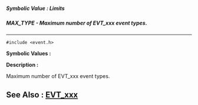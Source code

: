 ##### Symbolic Value : Limits
##### MAX_TYPE - Maximum number of EVT_xxx event types.
---
```
#include <event.h>
```

**Symbolic Values :**



**Description :**

Maximum number of EVT_xxx event types.


**See Also :**
[EVT_xxx](/domino-c-api-docs/reference/Symb/EVT_xxx)
---
